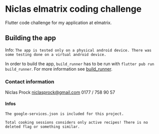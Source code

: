 # Niclas elmatrix coding challenge

Flutter code challenge for my application at elmatrix.

## Building the app
Info: `The app is tested only on a physical android device. There was some testing done on a virtual android device.`

In order to build the app, `build_runner` has to be run with `flutter pub run build_runner`. For more information see [build_runner](https://pub.dev/packages/build_runner).

### Contact information 
Niclas Prock
niclasprock@gmail.com
0177 / 758 90 57

#### Infos
    The google-services.json is included for this project.

    Total cooking sessions considers only active recipes! There is no deleted flag or something similar.
